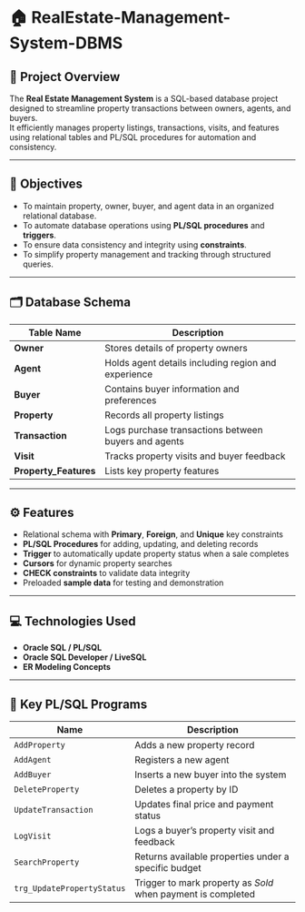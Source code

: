 # 🏠 RealEstate-Management-System-DBMS

## 📘 Project Overview
The **Real Estate Management System** is a SQL-based database project designed to streamline property transactions between owners, agents, and buyers.  
It efficiently manages property listings, transactions, visits, and features using relational tables and PL/SQL procedures for automation and consistency.

---

## 🎯 Objectives
- To maintain property, owner, buyer, and agent data in an organized relational database.  
- To automate database operations using **PL/SQL procedures** and **triggers**.  
- To ensure data consistency and integrity using **constraints**.  
- To simplify property management and tracking through structured queries.

---

## 🗂️ Database Schema

| Table Name | Description |
|-------------|-------------|
| **Owner** | Stores details of property owners |
| **Agent** | Holds agent details including region and experience |
| **Buyer** | Contains buyer information and preferences |
| **Property** | Records all property listings |
| **Transaction** | Logs purchase transactions between buyers and agents |
| **Visit** | Tracks property visits and buyer feedback |
| **Property_Features** | Lists key property features |

---

## ⚙️ Features
- Relational schema with **Primary**, **Foreign**, and **Unique** key constraints  
- **PL/SQL Procedures** for adding, updating, and deleting records  
- **Trigger** to automatically update property status when a sale completes  
- **Cursors** for dynamic property searches  
- **CHECK constraints** to validate data integrity  
- Preloaded **sample data** for testing and demonstration  

---

## 💻 Technologies Used
- **Oracle SQL / PL/SQL**  
- **Oracle SQL Developer / LiveSQL**  
- **ER Modeling Concepts**  

---

## 🧠 Key PL/SQL Programs

| Name | Description |
|------|--------------|
| `AddProperty` | Adds a new property record |
| `AddAgent` | Registers a new agent |
| `AddBuyer` | Inserts a new buyer into the system |
| `DeleteProperty` | Deletes a property by ID |
| `UpdateTransaction` | Updates final price and payment status |
| `LogVisit` | Logs a buyer’s property visit and feedback |
| `SearchProperty` | Returns available properties under a specific budget |
| `trg_UpdatePropertyStatus` | Trigger to mark property as *Sold* when payment is completed |
